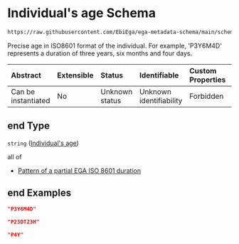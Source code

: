 # Individual's age Schema

```txt
https://raw.githubusercontent.com/EbiEga/ega-metadata-schema/main/schemas/EGA.sample.json#/properties/sampleCollection/properties/ageAtCollection/properties/ageRange/properties/end
```

Precise age in ISO8601 format of the individual. For example, 'P3Y6M4D' represents a duration of three years, six months and four days.

| Abstract            | Extensible | Status         | Identifiable            | Custom Properties | Additional Properties | Access Restrictions | Defined In                                                                   |
| :------------------ | :--------- | :------------- | :---------------------- | :---------------- | :-------------------- | :------------------ | :--------------------------------------------------------------------------- |
| Can be instantiated | No         | Unknown status | Unknown identifiability | Forbidden         | Allowed               | none                | [EGA.sample.json\*](../../../schemas/EGA.sample.json "open original schema") |

## end Type

`string` ([Individual's age](ega-4-definitions-individuals-age.md))

all of

*   [Pattern of a partial EGA ISO 8601 duration](ega-4-definitions-pattern-of-a-partial-ega-iso-8601-duration.md "check type definition")

## end Examples

```json
"P3Y6M4D"
```

```json
"P23DT23H"
```

```json
"P4Y"
```
